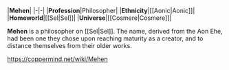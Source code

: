 |**Mehen**|
|-|-|
|**Profession**|Philosopher|
|**Ethnicity**|[[Aonic\|Aonic]]|
|**Homeworld**|[[Sel\|Sel]]|
|**Universe**|[[Cosmere\|Cosmere]]|

**Mehen** is a philosopher on [[Sel\|Sel]]. The name, derived from the Aon Ehe, had been one they chose upon reaching maturity as a creator, and to distance themselves from their older works.



https://coppermind.net/wiki/Mehen